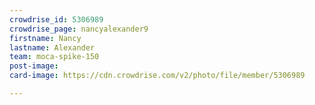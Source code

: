 ```yaml
---
crowdrise_id: 5306989
crowdrise_page: nancyalexander9
firstname: Nancy 
lastname: Alexander
team: moca-spike-150
post-image: 
card-image: https://cdn.crowdrise.com/v2/photo/file/member/5306989

---
```


